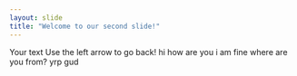```yaml
---
layout: slide
title: "Welcome to our second slide!"
---
```

Your text
Use the left arrow to go back!
hi 
how are you 
i am fine 
where are you from?
yrp gud
